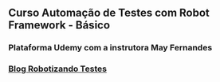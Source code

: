 ## Curso Automação de Testes com Robot Framework - Básico 
### Plataforma Udemy com a instrutora May Fernandes
### [Blog Robotizando Testes](http://robotizandotestes.blogspot.com/)